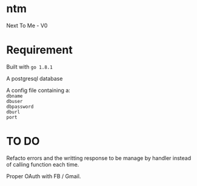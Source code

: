 # ntm
Next To Me - V0

# Requirement
Built with `go 1.8.1`

A postgresql database

A config file containing a:  
    `dbname`  
    `dbuser`  
    `dbpassword`  
    `dburl`  
    `port`


# TO DO
Refacto errors and the writting response to be manage by handler instead of calling function each time.

Proper OAuth with FB / Gmail.
